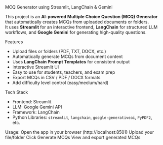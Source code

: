 MCQ Generator using Streamlit, LangChain & Gemini

This project is an **AI-powered Multiple Choice Question (MCQ) Generator** that automatically creates MCQs from uploaded documents or folders.  
It uses **Streamlit** for an interactive frontend, **LangChain** for structured LLM workflows, and **Google Gemini** for generating high-quality questions.

 Features
-  Upload files or folders (PDF, TXT, DOCX, etc.)
-  Automatically generate MCQs from document content
-  Uses **LangChain Prompt Templates** for consistent output
-  Interactive Streamlit UI
-  Easy to use for students, teachers, and exam prep
- Export MCQs in CSV / PDF / DOCX formats
- Add difficulty level control (easy/medium/hard)

Tech Stack
- Frontend: Streamlit 
- LLM: Google Gemini API  
- Framework: LangChain  
- Python Libraries: `streamlit`, `langchain`, `google-generativeai`, `PyPDF2`, etc.

Usage:
Open the app in your browser (http://localhost:8501)
Upload your file/folder
Click Generate MCQs
View and export generated MCQs
 
